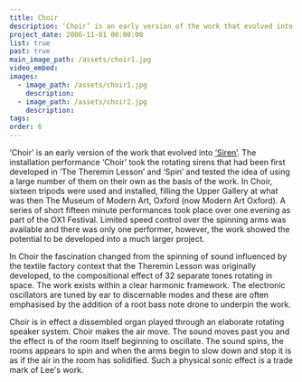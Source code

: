 ```yaml
---
title: Choir
description: ‘Choir’ is an early version of the work that evolved into ‘Siren’.
project_date: 2006-11-01 00:00:00
list: true
past: true
main_image_path: /assets/choir1.jpg
video_embed:
images:
  - image_path: /assets/choir1.jpg
    description:
  - image_path: /assets/choir2.jpg
    description:
tags:
order: 6
---
```

‘Choir’ is an early version of the work that evolved into <a href="{{ site.baseurl }}/projects/siren/">‘Siren’</a>. The installation performance ‘Choir’ took the rotating sirens that had been first developed in ‘The Theremin Lesson’ and ‘Spin’ and tested the idea of using a large number of them on their own as the basis of the work. In Choir, sixteen tripods were used and installed, filling the Upper Gallery at what was then The Museum of Modern Art, Oxford (now Modern Art Oxford). A series of short fifteen minute performances took place over one evening as part of the OX1 Festival. Limited speed control over the spinning arms was available and there was only one performer, however, the work showed the potential to be developed into a much larger project.

In Choir the fascination changed from the spinning of sound influenced by the textile factory context that the Theremin Lesson was originally developed, to the compositional effect of 32 separate tones rotating in space. The work exists within a clear harmonic framework. The electronic oscillators are tuned by ear to discernable modes and these are often emphasised by the addition of a root bass note drone to underpin the work.

Choir is in effect a dissembled organ played through an elaborate rotating speaker system. Choir makes the air move. The sound moves past you and the effect is of the room itself beginning to oscillate. The sound spins, the rooms appears to spin and when the arms begin to slow down and stop it is as if the air in the room has solidified. Such a physical sonic effect is a trade mark of Lee's work.